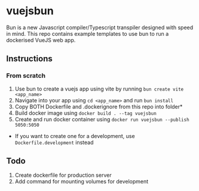 # vuejsbun
Bun is a new Javascript compiler/Typescript transpiler designed with speed in mind.
This repo contains example templates to use bun to run a dockerised VueJS web app.

## Instructions
### From scratch
1. Use bun to create a vuejs app using vite by running `bun create vite <app_name>`
2. Navigate into your app using `cd <app_name>` and run `bun install`
3. Copy BOTH Dockerfile and .dockerignore from this repo into folder*
4. Build docker image using `docker build . --tag vuejsbun`
5. Create and run docker container using `docker run vuejsbun --publish 5050:5050`

* If you want to create one for a development, use `Dockerfile.development` instead

## Todo
1. Create dockerfile for production server
2. Add command for mounting volumes for development